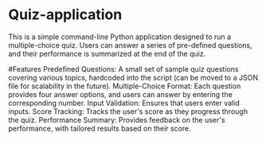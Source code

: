 # Quiz-application
This is a simple command-line Python application designed to run a multiple-choice quiz. Users can answer a series of pre-defined questions, and their performance is summarized at the end of the quiz.

#Features
Predefined Questions: A small set of sample quiz questions covering various topics, hardcoded into the script (can be moved to a JSON file for scalability in the future).
Multiple-Choice Format: Each question provides four answer options, and users can answer by entering the corresponding number.
Input Validation: Ensures that users enter valid inputs.
Score Tracking: Tracks the user's score as they progress through the quiz.
Performance Summary: Provides feedback on the user's performance, with tailored results based on their score.
